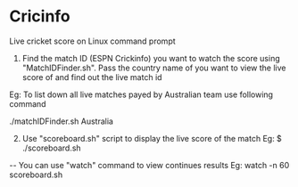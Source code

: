 # Cricinfo
Live cricket score on Linux command prompt

1. Find the match ID (ESPN Crickinfo) you want to watch the score using "MatchIDFinder.sh". 
Pass the country name of you want to view the live score of and find out the live match id

Eg: To list down all live matches payed by Australian team use following command

 ./matchIDFinder.sh Australia

2. Use "scoreboard.sh" script to display the live score of the match
Eg: 
$ ./scoreboard.sh <match id>
 
--
You can use "watch" command to view continues results
Eg: watch -n 60 scoreboard.sh <match id>
